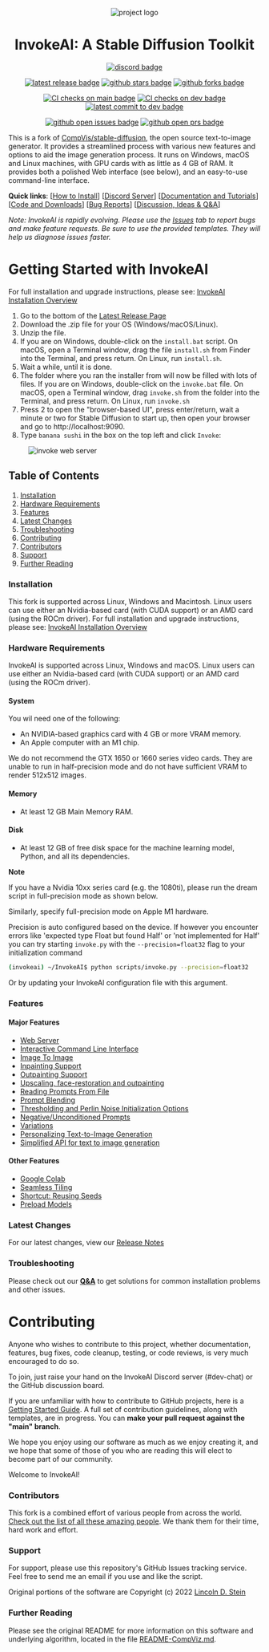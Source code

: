 <div align="center">

![project logo](https://raw.githubusercontent.com/invoke-ai/InvokeAI/main/docs/assets/invoke_ai_banner.png)

# InvokeAI: A Stable Diffusion Toolkit

[![discord badge]][discord link]

[![latest release badge]][latest release link]
[![github stars badge]][github stars link]
[![github forks badge]][github forks link]

[![CI checks on main badge]][ci checks on main link]
[![CI checks on dev badge]][ci checks on dev link]
[![latest commit to dev badge]][latest commit to dev link]

[![github open issues badge]][github open issues link]
[![github open prs badge]][github open prs link]

[ci checks on dev badge]:
  https://flat.badgen.net/github/checks/invoke-ai/InvokeAI/development?label=CI%20status%20on%20dev&cache=900&icon=github
[ci checks on dev link]:
  https://github.com/invoke-ai/InvokeAI/actions?query=branch%3Adevelopment
[ci checks on main badge]:
  https://flat.badgen.net/github/checks/invoke-ai/InvokeAI/main?label=CI%20status%20on%20main&cache=900&icon=github
[ci checks on main link]:
  https://github.com/invoke-ai/InvokeAI/actions/workflows/test-invoke-conda.yml
[discord badge]: https://flat.badgen.net/discord/members/ZmtBAhwWhy?icon=discord
[discord link]: https://discord.gg/ZmtBAhwWhy
[github forks badge]:
  https://flat.badgen.net/github/forks/invoke-ai/InvokeAI?icon=github
[github forks link]: https://useful-forks.github.io/?repo=invoke-ai%2FInvokeAI
[github open issues badge]:
  https://flat.badgen.net/github/open-issues/invoke-ai/InvokeAI?icon=github
[github open issues link]:
  https://github.com/invoke-ai/InvokeAI/issues?q=is%3Aissue+is%3Aopen
[github open prs badge]:
  https://flat.badgen.net/github/open-prs/invoke-ai/InvokeAI?icon=github
[github open prs link]:
  https://github.com/invoke-ai/InvokeAI/pulls?q=is%3Apr+is%3Aopen
[github stars badge]:
  https://flat.badgen.net/github/stars/invoke-ai/InvokeAI?icon=github
[github stars link]: https://github.com/invoke-ai/InvokeAI/stargazers
[latest commit to dev badge]:
  https://flat.badgen.net/github/last-commit/invoke-ai/InvokeAI/development?icon=github&color=yellow&label=last%20dev%20commit&cache=900
[latest commit to dev link]:
  https://github.com/invoke-ai/InvokeAI/commits/development
[latest release badge]:
  https://flat.badgen.net/github/release/invoke-ai/InvokeAI/development?icon=github
[latest release link]: https://github.com/invoke-ai/InvokeAI/releases

</div>

This is a fork of
[CompVis/stable-diffusion](https://github.com/CompVis/stable-diffusion), the
open source text-to-image generator. It provides a streamlined process with
various new features and options to aid the image generation process. It runs on
Windows, macOS and Linux machines, with GPU cards with as little as 4 GB of RAM.
It provides both a polished Web interface (see below), and an easy-to-use
command-line interface.

**Quick links**: [[How to Install](#installation)]
[[Discord Server](https://discord.gg/ZmtBAhwWhy)]
[[Documentation and Tutorials](https://invoke-ai.github.io/InvokeAI/)]
[[Code and Downloads](https://github.com/invoke-ai/InvokeAI/)]
[[Bug Reports](https://github.com/invoke-ai/InvokeAI/issues)]
[[Discussion, Ideas & Q&A](https://github.com/invoke-ai/InvokeAI/discussions)]

_Note: InvokeAI is rapidly evolving. Please use the
[Issues](https://github.com/invoke-ai/InvokeAI/issues) tab to report bugs and
make feature requests. Be sure to use the provided templates. They will help us
diagnose issues faster._

# Getting Started with InvokeAI

For full installation and upgrade instructions, please see:
[InvokeAI Installation Overview](https://invoke-ai.github.io/InvokeAI/installation/)

1. Go to the bottom of the
   [Latest Release Page](https://github.com/invoke-ai/InvokeAI/releases/latest)
2. Download the .zip file for your OS (Windows/macOS/Linux).
3. Unzip the file.
4. If you are on Windows, double-click on the `install.bat` script. On macOS,
   open a Terminal window, drag the file `install.sh` from Finder into the
   Terminal, and press return. On Linux, run `install.sh`.
5. Wait a while, until it is done.
6. The folder where you ran the installer from will now be filled with lots of
   files. If you are on Windows, double-click on the `invoke.bat` file. On
   macOS, open a Terminal window, drag `invoke.sh` from the folder into the
   Terminal, and press return. On Linux, run `invoke.sh`
7. Press 2 to open the "browser-based UI", press enter/return, wait a minute or
   two for Stable Diffusion to start up, then open your browser and go to
   http://localhost:9090.
8. Type `banana sushi` in the box on the top left and click `Invoke`:

<figure markdown>

![invoke web server](https://raw.githubusercontent.com/invoke-ai/InvokeAI/main/docs/assets/invoke-web-server-1.png)

</figure>

## Table of Contents

1. [Installation](#installation)
2. [Hardware Requirements](#hardware-requirements)
3. [Features](#features)
4. [Latest Changes](#latest-changes)
5. [Troubleshooting](#troubleshooting)
6. [Contributing](#contributing)
7. [Contributors](#contributors)
8. [Support](#support)
9. [Further Reading](#further-reading)

### Installation

This fork is supported across Linux, Windows and Macintosh. Linux users can use
either an Nvidia-based card (with CUDA support) or an AMD card (using the ROCm
driver). For full installation and upgrade instructions, please see:
[InvokeAI Installation Overview](https://invoke-ai.github.io/InvokeAI/installation/INSTALL_SOURCE/)

### Hardware Requirements

InvokeAI is supported across Linux, Windows and macOS. Linux users can use
either an Nvidia-based card (with CUDA support) or an AMD card (using the ROCm
driver).

#### System

You wil need one of the following:

- An NVIDIA-based graphics card with 4 GB or more VRAM memory.
- An Apple computer with an M1 chip.

We do not recommend the GTX 1650 or 1660 series video cards. They are unable to
run in half-precision mode and do not have sufficient VRAM to render 512x512
images.

#### Memory

- At least 12 GB Main Memory RAM.

#### Disk

- At least 12 GB of free disk space for the machine learning model, Python, and
  all its dependencies.

**Note**

If you have a Nvidia 10xx series card (e.g. the 1080ti), please run the dream
script in full-precision mode as shown below.

Similarly, specify full-precision mode on Apple M1 hardware.

Precision is auto configured based on the device. If however you encounter
errors like 'expected type Float but found Half' or 'not implemented for Half'
you can try starting `invoke.py` with the `--precision=float32` flag to your
initialization command

```bash
(invokeai) ~/InvokeAI$ python scripts/invoke.py --precision=float32
```

Or by updating your InvokeAI configuration file with this argument.

### Features

#### Major Features

- [Web Server](https://invoke-ai.github.io/InvokeAI/features/WEB/)
- [Interactive Command Line Interface](https://invoke-ai.github.io/InvokeAI/features/CLI/)
- [Image To Image](https://invoke-ai.github.io/InvokeAI/features/IMG2IMG/)
- [Inpainting Support](https://invoke-ai.github.io/InvokeAI/features/INPAINTING/)
- [Outpainting Support](https://invoke-ai.github.io/InvokeAI/features/OUTPAINTING/)
- [Upscaling, face-restoration and outpainting](https://invoke-ai.github.io/InvokeAI/features/POSTPROCESS/)
- [Reading Prompts From File](https://invoke-ai.github.io/InvokeAI/features/PROMPTS/#reading-prompts-from-a-file)
- [Prompt Blending](https://invoke-ai.github.io/InvokeAI/features/PROMPTS/#prompt-blending)
- [Thresholding and Perlin Noise Initialization Options](https://invoke-ai.github.io/InvokeAI/features/OTHER/#thresholding-and-perlin-noise-initialization-options)
- [Negative/Unconditioned Prompts](https://invoke-ai.github.io/InvokeAI/features/PROMPTS/#negative-and-unconditioned-prompts)
- [Variations](https://invoke-ai.github.io/InvokeAI/features/VARIATIONS/)
- [Personalizing Text-to-Image Generation](https://invoke-ai.github.io/InvokeAI/features/TEXTUAL_INVERSION/)
- [Simplified API for text to image generation](https://invoke-ai.github.io/InvokeAI/features/OTHER/#simplified-api)

#### Other Features

- [Google Colab](https://invoke-ai.github.io/InvokeAI/features/OTHER/#google-colab)
- [Seamless Tiling](https://invoke-ai.github.io/InvokeAI/features/OTHER/#seamless-tiling)
- [Shortcut: Reusing Seeds](https://invoke-ai.github.io/InvokeAI/features/OTHER/#shortcuts-reusing-seeds)
- [Preload Models](https://invoke-ai.github.io/InvokeAI/features/OTHER/#preload-models)

### Latest Changes

For our latest changes, view our
[Release Notes](https://github.com/invoke-ai/InvokeAI/releases)

### Troubleshooting

Please check out our
**[Q&A](https://invoke-ai.github.io/InvokeAI/help/TROUBLESHOOT/#faq)** to get
solutions for common installation problems and other issues.

# Contributing

Anyone who wishes to contribute to this project, whether documentation,
features, bug fixes, code cleanup, testing, or code reviews, is very much
encouraged to do so.

To join, just raise your hand on the InvokeAI Discord server (#dev-chat) or the
GitHub discussion board.

If you are unfamiliar with how to contribute to GitHub projects, here is a
[Getting Started Guide](https://opensource.com/article/19/7/create-pull-request-github).
A full set of contribution guidelines, along with templates, are in progress.
You can **make your pull request against the "main" branch**.

We hope you enjoy using our software as much as we enjoy creating it, and we
hope that some of those of you who are reading this will elect to become part of
our community.

Welcome to InvokeAI!

### Contributors

This fork is a combined effort of various people from across the world.
[Check out the list of all these amazing people](https://invoke-ai.github.io/InvokeAI/other/CONTRIBUTORS/).
We thank them for their time, hard work and effort.

### Support

For support, please use this repository's GitHub Issues tracking service. Feel
free to send me an email if you use and like the script.

Original portions of the software are Copyright (c) 2022
[Lincoln D. Stein](https://github.com/lstein)

### Further Reading

Please see the original README for more information on this software and
underlying algorithm, located in the file
[README-CompViz.md](https://invoke-ai.github.io/InvokeAI/other/README-CompViz/).
